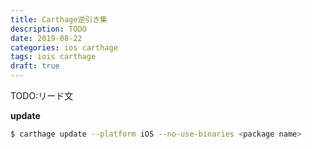 ```yaml
---
title: Carthage逆引き集
description: TODO
date: 2019-08-22
categories: ios carthage
tags: iois carthage
draft: true
---
```


TODO:リード文

**update**
```bash
$ carthage update --platform iOS --no-use-binaries <package name>
```
